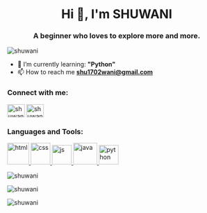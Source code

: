 <!--
**Shuwani/Shuwani** is a ✨ _special_ ✨ repository because its `README.md` (this file) appears on your GitHub profile.

Here are some ideas to get you started:

- 🔭 I’m currently working on ...
- 🌱 I’m currently learning ...
- 👯 I’m looking to collaborate on ...
- 🤔 I’m looking for help with ...
- 💬 Ask me about ...
- 📫 How to reach me: ...
- 😄 Pronouns: ...
- ⚡ Fun fact: ...
-->
<h1 align="center">Hi 👋, I'm SHUWANI</h1>
<h3 align="center">A beginner who loves to explore more and more.</h3>

<p align="left"> <img src="https://komarev.com/ghpvc/?username=shuwani&label=Profile%20views&color=129e00&style=plastic" alt="shuwani" /> </p>

- 🌱 I’m currently learning: <b>"Python"</b>
- 📫 How to reach me **shu1702wani@gmail.com**

<h3 align="left">Connect with me:</h3>
<p align="left">
<a href="https://www.linkedin.com/in/shuwani-a578bb1aa?lipi=urn%3Ali%3Apage%3Ad_flagship3_profile_view_base_contact_details%3BYgHLFmqLTOugIZpgKx%2FE9Q%3D%3D" target="blank"><img align="center" src="https://cdn.jsdelivr.net/npm/simple-icons@3.0.1/icons/linkedin.svg" alt="shuwani" height="30" width="40" /></a>
<a href="https://www.instagram.com/shuwani1702/" target="blank"><img align="center" src="https://cdn.jsdelivr.net/npm/simple-icons@3.0.1/icons/instagram.svg" alt="shuwani" height="30" width="40" /></a>
</p>

<h3 align="left">Languages and Tools:</h3>
<p align="left">
<a href="https://www.w3schools.com/html/" target="_blank"> <img src="https://upload.wikimedia.org/wikipedia/commons/thumb/6/61/HTML5_logo_and_wordmark.svg/1200px-HTML5_logo_and_wordmark.svg.png" alt="html" width="50" height="50"/> </a> 
<a href="https://www.w3schools.com/css/" target="_blank"> <img src="https://upload.wikimedia.org/wikipedia/commons/thumb/d/d5/CSS3_logo_and_wordmark.svg/1200px-CSS3_logo_and_wordmark.svg.png" alt="css" width="45" height="50"/> </a> 
<a href="https://developer.mozilla.org/en-US/docs/Web/JavaScript" target="_blank"> <img src="https://miro.medium.com/max/720/1*LjR0UrFB2a__5h1DWqzstA.png" alt="js" width="45" height="45"/> </a>
<a href="https://www.java.com/en/" target="_blank"> <img src="https://freepngimg.com/thumb/java/5-2-java-png-clipart-thumb.png" alt="java" width="55" height="50"/> </a>
<a href="https://www.python.org/" target="_blank"> <img src="https://engineering.fb.com/wp-content/uploads/2016/05/2000px-Python-logo-notext.svg_.png" alt="python" width="45" height="45"/> </a>

<p align="left"> <img src="https://github-readme-stats.vercel.app/api/top-langs/?username=shuwani&layout=compact&show_icons=true&theme=radical" alt="shuwani"/></p>
<p align="left"> <img src="https://github-readme-stats.vercel.app/api?username=shuwani&show_icons=true&theme=radical" alt="shuwani"/></p>
<p align="left"> <img src="https://github-readme-streak-stats.herokuapp.com/?user=shuwani&show_icons=true&theme=radical" alt="shuwani"/></p>

